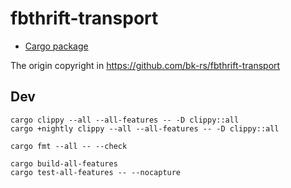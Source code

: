 # fbthrift-transport

* [Cargo package](https://crates.io/crates/fbthrift-transport)

The origin copyright in https://github.com/bk-rs/fbthrift-transport

## Dev

```
cargo clippy --all --all-features -- -D clippy::all
cargo +nightly clippy --all --all-features -- -D clippy::all

cargo fmt --all -- --check
```

```
cargo build-all-features
cargo test-all-features -- --nocapture
```
